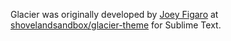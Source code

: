 Glacier was originally developed by [Joey Figaro](https://github.com/joeyfigaro) at [shovelandsandbox/glacier-theme](https://github.com/shovelandsandbox/glacier-theme) for Sublime Text.
